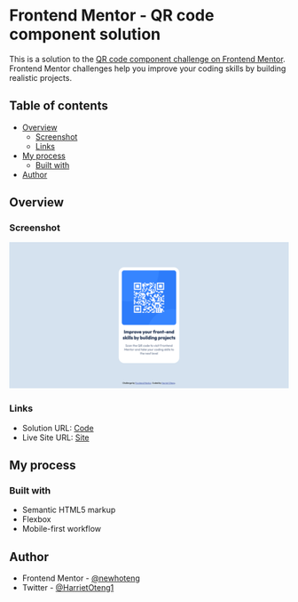 # Frontend Mentor - QR code component solution

This is a solution to the [QR code component challenge on Frontend Mentor](https://www.frontendmentor.io/challenges/qr-code-component-iux_sIO_H). Frontend Mentor challenges help you improve your coding skills by building realistic projects. 

## Table of contents

- [Overview](#overview)
  - [Screenshot](#screenshot)
  - [Links](#links)
- [My process](#my-process)
  - [Built with](#built-with)
- [Author](#author)

## Overview

### Screenshot

![Desktop screenshot of implemented design](images/screencapture-QRcode-desktop-solution.png)
<!-- ![Mobile screenshot of implemented design](images/screencapture-QRcode-mobile-solution.png) -->
<!-- ![](./screenshot.jpg) -->
<!-- ![Design preview for the QR code component coding challenge](./design/desktop-preview.jpg) -->

### Links

- Solution URL: [Code](https://github.com/newhoteng/QR-code)
- Live Site URL: [Site](https://newhoteng.github.io/QR-code/)

## My process

### Built with

- Semantic HTML5 markup
- Flexbox
- Mobile-first workflow


## Author

<!-- - Website - [Add your name here](https://www.your-site.com) -->
- Frontend Mentor - [@newhoteng](https://www.frontendmentor.io/profile/newhoteng)
- Twitter - [@HarrietOteng1](https://twitter.com/HarrietOteng1)

